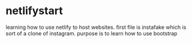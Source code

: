 # netlifystart
learning how to use netlify to host websites.
first file is instafake which is sort of a clone of instagram. purpose is to learn how to use bootstrap
